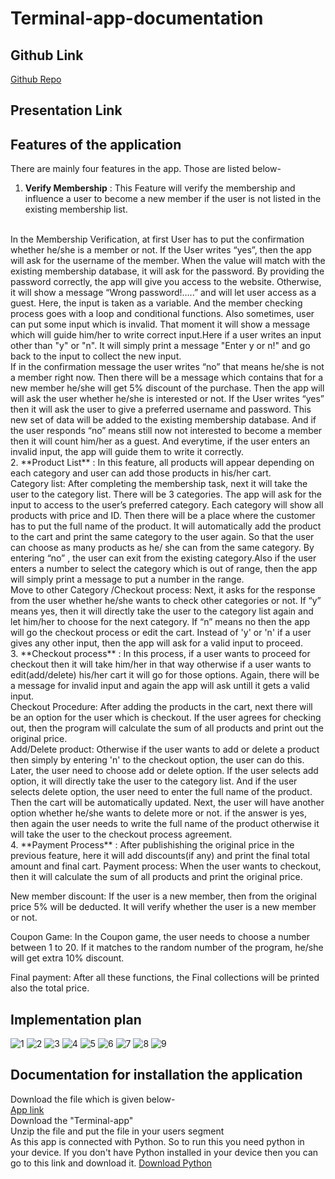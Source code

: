 # Terminal-app-documentation #
## Github Link ##
[Github Repo](https://github.com/fahimagithub/Terminal-app)
<br/>
## Presentation Link ##

## Features of the application ##
There are mainly four features in the app. Those are listed below-
1. **Verify Membership** : This Feature will verify the membership and influence a user to become a new member if the user is not listed in the existing membership list.
<br/>
In the Membership Verification, at first User has to put the confirmation whether he/she is a member or not. If the User writes “yes”, then the app will ask for the username of the member. When the value will match with the existing membership database, it will ask for the password. By providing the password correctly, the app will give you access to the website. Otherwise, it will show a message “Wrong password!…..” and will let user access as a guest. Here, the input is taken as a variable. And the member checking process goes with a loop and conditional functions. Also sometimes, user can put some input which is invalid. That moment it will show a message which will guide him/her to write correct input.Here if a user writes an input other than "y" or "n". It will simply print a message "Enter y or n!" and go back to the input to collect the new input.
<br/>
If in the confirmation message the user writes “no” that means he/she is not a member right now. Then there will be a message which contains that for a new member  he/she will get 5% discount of the purchase. Then the app will will ask the user whether he/she is interested or not. If the User writes “yes” then it will ask the user to give a preferred username and password. This new set of data will be added to the existing membership database. And if the user responds “no” means still now not interested to become a member then it will count him/her as a guest. And everytime, if the user enters an invalid input, the app will guide them to write it correctly.
<br/>
2. **Product List** : In this feature, all products will appear depending on each category and user can add those products in his/her cart.
<br/>
Category list: After completing the membership task, next it will take the user to the category list. There will be 3 categories. The app will ask for the input to access to the user’s preferred category. Each category will show all products with price and ID. Then there will be a place where the customer has to put the full name of the product. It will automatically add the product to the cart and print the same category to the user again. So that the user can choose as many products as he/ she can from the same category. By entering “no” , the user can exit from the existing category.Also if the user enters a number to select the category which is out of range, then the app will simply print a message to put a number in the range.
<br/>
Move to other Category /Checkout process: Next, it asks for the response from the user whether he/she wants to check other categories or not. If “y” means yes, then it will directly take the user to the category list again and let him/her to choose for the next category. If “n” means no then the app will go the checkout process or edit the cart. Instead of 'y' or 'n' if a user gives any other input, then the app will ask for a valid input to proceed.
<br/>
3. **Checkout process** : In this process, if a user wants to proceed for checkout then it will take him/her in that way otherwise if a user wants to edit(add/delete) his/her cart it will go for those options. Again, there will be a message for invalid input and again the app will ask untill it gets a valid input.
<br/>
Checkout Procedure: After adding the products in the cart, next there will be an option for the user which is checkout. If the user agrees for checking out, then the program will calculate the sum of all products and print out the original price.
<br/>
Add/Delete product: Otherwise if the user wants to add or delete a product then simply by entering 'n' to the checkout option, the user can do this. Later, the user need to choose add or delete option. If the user selects add option, it will directly take the user to the category list. And if the user selects delete option, the user need to enter the full name of the product. Then the cart will be automatically updated. Next, the user will have another option whether he/she wants to delete more or not. if the answer is yes, then again the user needs to write the full name of the product otherwise it will take the user to the checkout process agreement.
<br/>
4. **Payment Process** : After publishishing the original price in the previous feature, here it will add discounts(if any) and print the final total amount and final cart.
Payment process: When the user wants to checkout, then it will calculate the sum of all products and print the original price.

New member discount: If the user is a new member, then from the original price 5% will be deducted. It will verify whether the user is a new member or not.

Coupon Game: In the Coupon game, the user needs to choose a number between 1 to 20. If it matches to the random number of the program, he/she will get extra 10% discount.

Final payment: After all these functions, the Final collections will be printed also the total price.

## Implementation plan ##
![1](https://user-images.githubusercontent.com/105357829/192095397-d51bd8a7-bf51-42a8-ba30-2023eca4764b.jpeg)
![2](https://user-images.githubusercontent.com/105357829/192095408-f0697dd5-c81d-4a05-9a70-a30b4c13cab4.jpeg)
![3](https://user-images.githubusercontent.com/105357829/192095431-9a08cc52-4add-4bfe-9e8d-bb0e2b5bdf04.jpeg)
![4](https://user-images.githubusercontent.com/105357829/192095433-69c9921a-5755-4ea4-bf76-98b92c7dbccc.jpeg)
![5](https://user-images.githubusercontent.com/105357829/192095447-b806fd0f-308d-4c25-bd0d-2353176163f0.jpeg)
![6](https://user-images.githubusercontent.com/105357829/192095452-3585a7cf-af7a-4e38-8803-d1756532c028.jpeg)
![7](https://user-images.githubusercontent.com/105357829/192095454-e04403e5-67a3-41c6-90c1-e53f6243d54e.jpeg)
![8](https://user-images.githubusercontent.com/105357829/192095464-e5e7e0ad-0384-4ce0-b401-adb1b03b8c3e.jpeg)
![9](https://user-images.githubusercontent.com/105357829/192095474-b247bf27-16ae-491c-bc9e-67733da20103.jpeg)
<br/>
## Documentation for installation the application ##
Download the file which is given below-
<br/>
[App link](https://drive.google.com/file/d/18f9A1xUxFNiD7LzeGd9ttJ-pYrab265P/view?usp=sharing)
<br/>
Download the "Terminal-app"
<br/>
Unzip the file and put the file in your users segment
<br/>
As this app is connected with Python. So to run this you need python in your device. If you don't have Python installed in your device then you can go to this link and download it.
[Download Python](https://www.python.org/downloads/)




